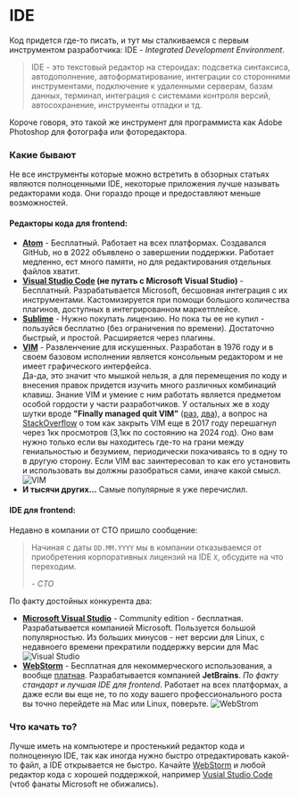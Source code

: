 # IDE

Код придется где-то писать, и тут мы сталкиваемся c
первым инструментом разработчика: IDE - _Integrated Development Environment_.

>IDE - это текстовый редактор на стероидах: подсветка синтаксиса, 
> автодополнение, автоформатирование, 
> интеграции со сторонними инструментами, 
> подключение к удаленными серверам, базам данных, терминал, 
> интеграция с системами контроля версий, автосохранение, 
> инструменты отладки и тд.

Короче говоря, это такой же инструмент для программиста как Adobe Photoshop для фотографа или фоторедактора.

### Какие бывают

Не все инструменты которые можно встретить в обзорных статьях являются полноценными IDE,
некоторые приложения лучше называть редакторами кода. Они гораздо проще 
и предоставляют меньше возможностей. 

#### Редакторы кода для frontend:

+ **[Atom](https://atom-editor.cc)** - Бесплатный. Работает на всех платформах. Создавался GitHub, но в 2022 объявлено о завершении поддержки. Работает медленно, ест много памяти, но для редактирования отдельных файлов хватит.
+ **[Visual Studio Code](https://code.visualstudio.com) (не путать с Microsoft Visual Studio)** - Бесплатный. Разрабатывается Microsoft, бесшовная интеграция с их инструментами. Кастомизируется при помощи большого количества плагинов, доступных в интегрированном маркетплейсе.
+ **[Sublime](https://www.sublimetext.com)** - Нужно покупать лицензию. Но пока ты ее не купил - пользуйся бесплатно (без ограничения по времени). Достаточно быстрый, и простой. Расширяется через плагины.
+ **[VIM](https://www.vim.org/)** - Развленчение для искушенных. Разработан в 1976 году и в своем базовом исполнении является консольным редактором и не имеет графического интерфейса.  
Да-да, это значит что мышкой нельзя, а для перемещения по коду и внесения правок придется изучить много различных комбинаций клавиш. 
Знание VIM и умение с ним работать является предметом особой гордости у части разработчиков. У остальных же в ходу шутки вроде **"Finally managed quit VIM"** ([раз](https://devhumor.com/media/finally-managed-to-quit-vim), [два](https://www.reddit.com/r/linuxmasterrace/comments/p4zi52/guys_i_think_ive_finally_learned_how_to_quit_vim/)), 
а вопрос на [StackOverflow](https://stackoverflow.com/questions/11828270/how-do-i-exit-vim) о том как закрыть VIM еще в 2017 году перешагнул через 1кк просмотров (3,1кк по состоянию на 2024 год). 
Оно вам нужно только если вы находитесь где-то на грани между гениальностью и безумием, периодически покачиваясь то в одну то в другую сторону. 
Если VIM вас заинтересовал то как его установить и использовать вы должны разобраться сами, иначе какой смысл.
![VIM](/TheTechTales/assets/VIM_screenshot.png)
+ **И тысячи других...** Самые популярные я уже перечислил.

#### IDE для frontend:

Недавно в компании от CTO пришло сообщение: 
> Начиная с даты `DD.MM.YYYY` мы в компании отказываемся от 
> приобретения корпоративных лицензий на IDE `X`, обсудите на что переходим.
> 
> *- CTO*

По факту достойных конкурента два:
+ **[Microsoft Visual Studio](https://visualstudio.microsoft.com/vs/community/)** - Community edition - бесплатная. Разрабатывается компанией Microsoft. Пользуется большой популярностью. Из больших минусов - нет версии для Linux, с недавноего времени прекратили поддержку версии для Mac ![Visual Studio](/TheTechTales/assets/VisualStudio_screenshot.png)
+ **[WebStorm](https://www.jetbrains.com/ru-ru/webstorm/)** - Бесплатная для некоммерческого использования, а вообще [платная](https://www.jetbrains.com/ru-ru/webstorm/buy/?section=personal&billing=monthly). Разрабатывается компанией **JetBrains**. _По факту стандарт и лучшая IDE для frontend_. Работает на всех платформах, а даже если вы еще не, то по ходу вашего профессионального роста вы точно перейдете на Mac или Linux, поверьте. ![WebStrom](/TheTechTales/assets/WebStorm_screenshot.png)

### Что качать то?

Лучше иметь на компьютере и простенький редактор кода и полноценную IDE, так как иногда нужно быстро отредактировать какой-то файл, а IDE открывается не быстро.
Качайте [WebStorm](https://www.jetbrains.com/ru-ru/webstorm/) и любой редактор кода с хорошей поддержкой, например [Vusial Studio Code](https://code.visualstudio.com) (чтоб фанаты Microsoft не обижались).









